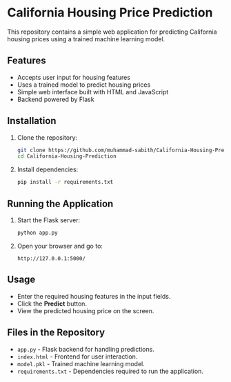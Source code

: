 # California Housing Price Prediction

This repository contains a simple web application for predicting California housing prices using a trained machine learning model.

## Features
- Accepts user input for housing features
- Uses a trained model to predict housing prices
- Simple web interface built with HTML and JavaScript
- Backend powered by Flask

## Installation

1. Clone the repository:
   ```sh
   git clone https://github.com/muhammad-sabith/California-Housing-Prediction.git
   cd California-Housing-Prediction
   ```
2. Install dependencies:
   ```sh
   pip install -r requirements.txt
   ```

## Running the Application

1. Start the Flask server:
   ```sh
   python app.py
   ```
2. Open your browser and go to:
   ```
   http://127.0.0.1:5000/
   ```

## Usage
- Enter the required housing features in the input fields.
- Click the **Predict** button.
- View the predicted housing price on the screen.

## Files in the Repository
- `app.py` - Flask backend for handling predictions.
- `index.html` - Frontend for user interaction.
- `model.pkl` - Trained machine learning model.
- `requirements.txt` - Dependencies required to run the application.


